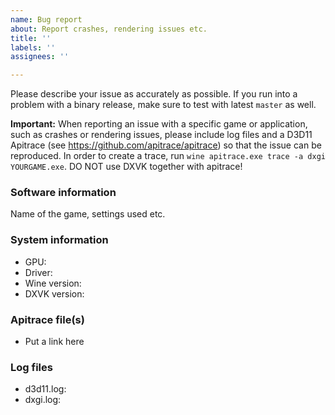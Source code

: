 ```yaml
---
name: Bug report
about: Report crashes, rendering issues etc.
title: ''
labels: ''
assignees: ''

---
```


Please describe your issue as accurately as possible. If you run into a problem with a binary release, make sure to test with latest `master` as well.

**Important:** When reporting an issue with a specific game or application, such as crashes or rendering issues, please include log files and a D3D11 Apitrace (see https://github.com/apitrace/apitrace) so that the issue can be reproduced. In order to create a trace, run `wine apitrace.exe trace -a dxgi YOURGAME.exe`. DO NOT use DXVK together with apitrace!

### Software information
Name of the game, settings used etc.

### System information
- GPU:
- Driver:
- Wine version: 
- DXVK version: 

### Apitrace file(s)
- Put a link here

### Log files
- d3d11.log:
- dxgi.log:

